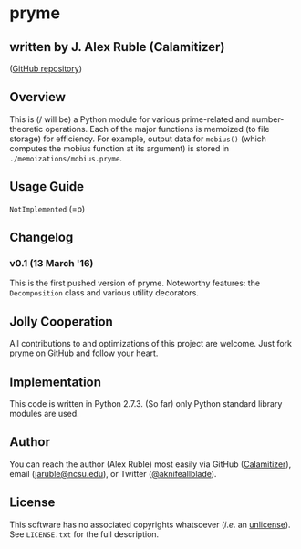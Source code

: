 # pryme

## written by J. Alex Ruble (Calamitizer)

([GitHub repository](https://github.com/Calamitizer/pryme))

## Overview

This is (/ will be) a Python module for various prime-related and number-theoretic operations. Each of the major functions is memoized (to file storage) for efficiency. For example, output data for `mobius()` (which computes the mobius function at its argument) is stored in `./memoizations/mobius.pryme`.

## Usage Guide

`NotImplemented` (=p)

## Changelog

### v0.1 (13 March '16)

This is the first pushed version of pryme. Noteworthy features: the `Decomposition` class and various utility decorators.

## Jolly Cooperation

All contributions to and optimizations of this project are welcome. Just fork pryme on GitHub and follow your heart.

## Implementation

This code is written in Python 2.7.3. (So far) only Python standard library modules are used.

## Author

You can reach the author (Alex Ruble) most easily via GitHub ([Calamitizer](https://github.com/calamitizer)), email ([jaruble@ncsu.edu](mailto:jaruble@ncsu.edu)), or Twitter ([@aknifeallblade](https://twitter.com/aknifeallblade)).

## License

This software has no associated copyrights whatsoever (*i*.*e*. an [unlicense](http://unlicense.org/)). See `LICENSE.txt` for the full description.
